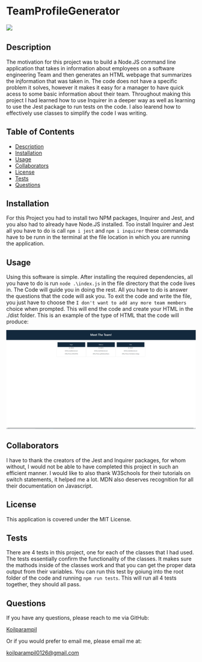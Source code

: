 # TeamProfileGenerator 

![](https://img.shields.io/badge/license-MIT%20License-brightgreen)
## Description 
The motivation for this project was to build a Node.JS command line application that takes in information about employees on a software engineering Team and then generates an HTML webpage that summarizes the injformation that was taken in. The code does not have a specific problem it solves, however it makes it easy for a manager to have quick acess to some basic information about their team. Throughout making this project I had learned how to use Inquirer in a deeper way as well as learning to use the Jest package to run tests on the code. I also learend how to effectively use classes to simplify the code I was writing.
## Table of Contents
- [Description](#Description)
- [Installation](#installation)
- [Usage](#usage)
- [Collaborators](#Collaborators)
- [License](#license)
- [Tests](#Tests)
- [Questions](#Questions)
## Installation
For this Project you had to install two NPM packages, Inquirer and Jest, and you also had to already have Node.JS installed. Too install Inquirer and Jest all you have to do is call `npm i jest` and `npm i inquirer` these commanda have to be runn in the terminal at the file location in which you are running the application. 
## Usage
Using this software is simple. After installing the required dependencies, all you have to do is run `node .\index.js` in the file directory that the code lives in. The Code will guide you in doing the rest. All you have to do is answer the questions that the code will ask you. To exit the code and write the file, you just have to choose the `I don't want to add any more team members` choice when prompted. This will end the code and create your HTML in the ./dist folder. This is an example of the type of HTML that the code will produce:

![HTML webpage titled “My Team” features 3 boxes listing employee names, titles, and other key info.](./Assets/img/exampleHTML.png)

## Collaborators

I have to thank the creators of the Jest and Inquirer packages, for whom without, I would not be able to have completed this project in such an efficient manner. I would like to also thank W3Schools for their tutorials on switch statements, it helped me a lot. MDN also deserves recognition for all their documentation on Javascript. 
## License
 This application is covered under the MIT License.
## Tests
There are 4 tests in this project, one for each of the classes that I had used. The tests essentially confirm the functionality of the classes. It makes sure the mathods inside of the classes work and that you can get the proper data output from their variables. You can run this test by goiung into the root folder of the code and running `npm run tests`. This will run all 4 tests together, they should all pass. 
## Questions
If you have any questions, please reach to me via GitHub:

[Koilparampil](https://github.com/Koilparampil)

Or if you would prefer to email me, please email me at:

[koilparampil0126@gmail.com](koilparampil0126@gmail.com)
